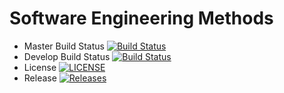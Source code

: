 # Software Engineering Methods

- Master Build Status [![Build Status](https://travis-ci.org/bobooo40/sem.svg?branch=master)](https://travis-ci.org/bobooo40/sem)
- Develop Build Status [![Build Status](https://travis-ci.org/bobooo40/sem.svg?branch=develop)](https://travis-ci.org/bobooo40/sem)
- License [![LICENSE](https://img.shields.io/github/license/bobooo40/sem.svg?style=flat-square)](https://github.com/bobooo40/sem/blob/master/LICENSE)
- Release [![Releases](https://img.shields.io/github/release/bobooo40/sem/all.svg?style=flat-square)](https://github.com/bobooo40/sem/releases)